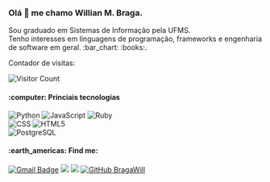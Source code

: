 
<h3>Olá 👋 me chamo Willian M. Braga.</h3>


<p>Sou graduado em Sistemas de Informação pela UFMS.<br> Tenho interesses em linguagens de programação, frameworks e engenharia de software em geral. :bar_chart: :books:.</p>

<p>
  Contador de visitas:

  ![Visitor Count](https://profile-counter.glitch.me/bragawill/count.svg)
</p>

<h4>:computer: Princiais tecnologias</h4>

  
  ![Python](https://img.shields.io/badge/Python-333333?style=flat&logo=python)
  ![JavaScript](https://img.shields.io/badge/-JavaScript-333333?style=flat&logo=javascript)
  ![Ruby](https://img.shields.io/badge/Ruby-333333?style=flat&logo=ruby&logoColor=red)
  <br>
  ![CSS](https://img.shields.io/badge/-CSS-333333?style=flat&logo=CSS3&logoColor=1572B6)
  ![HTML5](https://img.shields.io/badge/-HTML5-333333?style=flat&logo=HTML5)
  <br>
  ![PostgreSQL](https://img.shields.io/badge/-PostgreSQL-333333?style=flat&logo=postgresql&logoColor=white)

<h4>:earth_americas: Find me:</h4>

[![Gmail Badge](https://img.shields.io/badge/-marotzk@gmail.com-333333?style=flat&logo=Gmail&logoColor=red&link=mailto:marotzk@gmail.com)](mailto:marotzk@gmail.com)
[<img src="https://img.shields.io/badge/twitter-%231DA1F2.svg?&style=flat&logo=twitter&logoColor=white" />](https://twitter.com/braga_willtzk) 
[<img src="https://img.shields.io/badge/linkedin-%230077B5.svg?&style=flat&logo=linkedin&logoColor=white" />](https://www.linkedin.com/in/marotzk/)
[![GitHub BragaWill]( https://img.shields.io/github/followers/BragaWill?label=follow&style=social)](https://github.com/bragawill)
